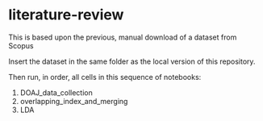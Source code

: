 # literature-review

This is based upon the previous, manual download of a dataset from Scopus

Insert the dataset in the same folder as the local version of this repository.

Then run, in order, all cells in this sequence of notebooks:

1) DOAJ_data_collection
2) overlapping_index_and_merging
3) LDA

